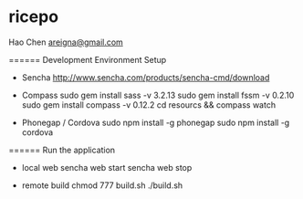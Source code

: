 ricepo
======

Hao Chen
areigna@gmail.com


======
Development Environment Setup

- Sencha
http://www.sencha.com/products/sencha-cmd/download

- Compass
sudo gem install sass -v 3.2.13
sudo gem install fssm -v 0.2.10
sudo gem install compass -v 0.12.2
cd resourcs && compass watch

- Phonegap / Cordova
sudo npm install -g phonegap
sudo npm install -g cordova

======
Run the application

- local web
sencha web start
sencha web stop

- remote build
chmod 777 build.sh
./build.sh
